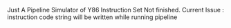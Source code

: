 Just A Pipeline Simulator of Y86 Instruction Set
Not finished.
Current Issue : instruction code string will be written while running pipeline
